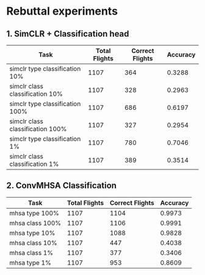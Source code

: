 # Rebuttal experiments

## 1. SimCLR + Classification head
| Task                             | Total Flights | Correct Flights | Accuracy |
|----------------------------------|---------------|------------------|----------|
| simclr type classification 10%  | 1107          | 364              | 0.3288   |
| simclr class classification 10% | 1107          | 328              | 0.2963   |
| simclr type classification 100% | 1107          | 686              | 0.6197   |
| simclr class classification 100%| 1107          | 327              | 0.2954   |
| simclr type classification 1%   | 1107          | 780              | 0.7046   |
| simclr class classification 1%  | 1107          | 389              | 0.3514   |

## 2. ConvMHSA Classification
| Task                             | Total Flights | Correct Flights | Accuracy |
|----------------------------------|---------------|------------------|----------|
| mhsa type 100%                  | 1107          | 1104             | 0.9973   |
| mhsa class 100%                 | 1107          | 1106              | 0.9991   |
| mhsa type 10%                   | 1107          | 1088             | 0.9828   |
| mhsa class 10%                  | 1107          | 447              | 0.4038   |
| mhsa class 1%                   | 1107          | 377              | 0.3406   |
| mhsa type 1%                    | 1107          | 953              | 0.8609   |
